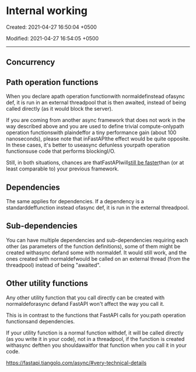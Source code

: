 # Internal working

Created: 2021-04-27 16:50:04 +0500

Modified: 2021-04-27 16:54:05 +0500

---

## Concurrency

## Path operation functions

When you declare apath operation functionwith normaldefinstead ofasync def, it is run in an external threadpool that is then awaited, instead of being called directly (as it would block the server).

If you are coming from another async framework that does not work in the way described above and you are used to define trivial compute-onlypath operation functionswith plaindeffor a tiny performance gain (about 100 nanoseconds), please note that inFastAPIthe effect would be quite opposite. In these cases, it's better to useasync defunless yourpath operation functionsuse code that performs blockingI/O.

Still, in both situations, chances are thatFastAPIwill[still be faster](https://fastapi.tiangolo.com/#performance)than (or at least comparable to) your previous framework.

## Dependencies

The same applies for dependencies. If a dependency is a standarddeffunction instead ofasync def, it is run in the external threadpool.

## Sub-dependencies

You can have multiple dependencies and sub-dependencies requiring each other (as parameters of the function definitions), some of them might be created withasync defand some with normaldef. It would still work, and the ones created with normaldefwould be called on an external thread (from the threadpool) instead of being "awaited".

## Other utility functions

Any other utility function that you call directly can be created with normaldeforasync defand FastAPI won't affect the way you call it.

This is in contrast to the functions that FastAPI calls for you:path operation functionsand dependencies.

If your utility function is a normal function withdef, it will be called directly (as you write it in your code), not in a threadpool, if the function is created withasync defthen you shouldawaitfor that function when you call it in your code.

<https://fastapi.tiangolo.com/async/#very-technical-details>

